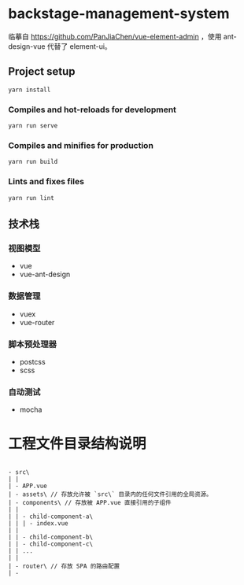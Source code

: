 # backstage-management-system
临摹自 https://github.com/PanJiaChen/vue-element-admin ，使用 ant-design-vue 代替了 element-ui。
## Project setup
```
yarn install
```

### Compiles and hot-reloads for development
```
yarn run serve
```

### Compiles and minifies for production
```
yarn run build
```

### Lints and fixes files
```
yarn run lint
```

## 技术栈
### 视图模型
* vue
* vue-ant-design
### 数据管理
* vuex
* vue-router
### 脚本预处理器
* postcss
* scss
### 自动测试
* mocha

# 工程文件目录结构说明
```

- src\
| |
| - APP.vue
| - assets\ // 存放允许被 `src\` 目录内的任何文件引用的全局资源。
| - components\ // 存放被 APP.vue 直接引用的子组件
| | 
| | - child-component-a\
| | | - index.vue
| | 
| | - child-component-b\
| | - child-component-c\
| | ...
| |
| - router\ // 存放 SPA 的路由配置
| - 

```
